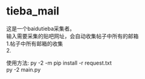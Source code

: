 # tieba_mail
这是一个baidutieba采集者。\
输入需要采集的贴吧网址，会自动收集帖子中所有的邮箱\
1.帖子中所有邮箱的收集\
2.

使用方法:
py -2 -m pip install -r request.txt   
py -2 main.py

